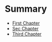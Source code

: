 # Summary

* [First Chapter](chapter1.md)
* [Sec Chapter](chapter2.md)
* [Third Chapter](chapter3.md)
